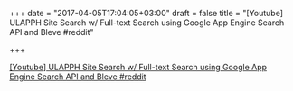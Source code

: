 +++
date = "2017-04-05T17:04:05+03:00"
draft = false
title = "[Youtube] ULAPPH Site Search w/ Full-text Search using Google App Engine Search API and Bleve  #reddit"

+++

<p><a href="https://t.co/TLuekC5015">[Youtube] ULAPPH Site Search w/ Full-text Search using Google App Engine Search API and Bleve  #reddit</a></p>